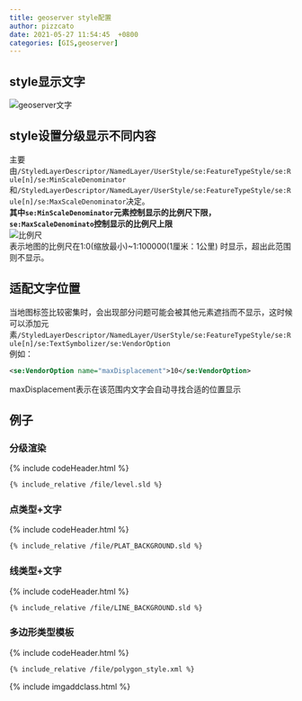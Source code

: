 ```yaml
---
title: geoserver style配置
author: pizzcato
date: 2021-05-27 11:54:45  +0800
categories: [GIS,geoserver]
---
```


## style显示文字

![geoserver文字](https://i.loli.net/2021/05/27/sjLFauIvcZoVThB.png)

## style设置分级显示不同内容

主要由`/StyledLayerDescriptor/NamedLayer/UserStyle/se:FeatureTypeStyle/se:Rule[n]/se:MinScaleDenominator`和`/StyledLayerDescriptor/NamedLayer/UserStyle/se:FeatureTypeStyle/se:Rule[n]/se:MaxScaleDenominator`决定。  
**其中`se:MinScaleDenominator`元素控制显示的比例尺下限，`se:MaxScaleDenominato`控制显示的比例尺上限**  
![比例尺](https://i.loli.net/2021/05/27/liaw37eDIpCxJ8P.png)  
表示地图的比例尺在1:0(缩放最小)~1:100000(1厘米：1公里) 时显示，超出此范围则不显示。  

## 适配文字位置  

当地图标签比较密集时，会出现部分问题可能会被其他元素遮挡而不显示，这时候可以添加元素`/StyledLayerDescriptor/NamedLayer/UserStyle/se:FeatureTypeStyle/se:Rule[n]/se:TextSymbolizer/se:VendorOption`  
例如：
  
```xml
<se:VendorOption name="maxDisplacement">10</se:VendorOption>
```  

maxDisplacement表示在该范围内文字会自动寻找合适的位置显示  

## 例子

### 分级渲染

{% include codeHeader.html %}

```xml
{% include_relative /file/level.sld %}
```

### 点类型+文字  

{% include codeHeader.html %}

```xml
{% include_relative /file/PLAT_BACKGROUND.sld %}
```  

### 线类型+文字

{% include codeHeader.html %}

```xml
{% include_relative /file/LINE_BACKGROUND.sld %}
```  

### 多边形类型模板  

{% include codeHeader.html %}

```xml
{% include_relative /file/polygon_style.xml %}
```  

{% include imgaddclass.html %}